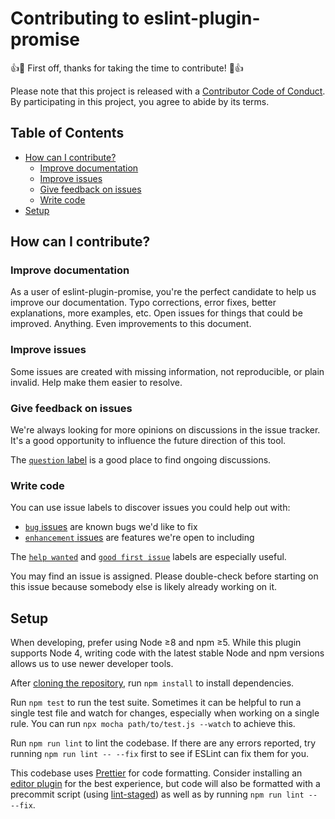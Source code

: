 # Contributing to eslint-plugin-promise

:+1::tada: First off, thanks for taking the time to contribute! :tada::+1:

Please note that this project is released with a
[Contributor Code of Conduct](CODE_OF_CONDUCT.md). By participating in this
project, you agree to abide by its terms.

## Table of Contents

<!-- START doctoc generated TOC please keep comment here to allow auto update -->

<!-- DON'T EDIT THIS SECTION, INSTEAD RE-RUN doctoc TO UPDATE -->

* [How can I contribute?](#how-can-i-contribute)
  * [Improve documentation](#improve-documentation)
  * [Improve issues](#improve-issues)
  * [Give feedback on issues](#give-feedback-on-issues)
  * [Write code](#write-code)
* [Setup](#setup)

<!-- END doctoc generated TOC please keep comment here to allow auto update -->

## How can I contribute?

### Improve documentation

As a user of eslint-plugin-promise, you're the perfect candidate to help us
improve our documentation. Typo corrections, error fixes, better explanations,
more examples, etc. Open issues for things that could be improved. Anything.
Even improvements to this document.

### Improve issues

Some issues are created with missing information, not reproducible, or plain
invalid. Help make them easier to resolve.

### Give feedback on issues

We're always looking for more opinions on discussions in the issue tracker. It's
a good opportunity to influence the future direction of this tool.

The
[`question` label](https://github.com/xjamundx/eslint-plugin-promise/labels/question)
is a good place to find ongoing discussions.

### Write code

You can use issue labels to discover issues you could help out with:

* [`bug` issues](https://github.com/xjamundx/eslint-plugin-promise/labels/bug)
  are known bugs we'd like to fix
* [`enhancement` issues](https://github.com/xjamundx/eslint-plugin-promise/labels/enhancement)
  are features we're open to including

The
[`help wanted`](https://github.com/xjamundx/eslint-plugin-promise/labels/help%20wanted)
and
[`good first issue`](https://github.com/xjamundx/eslint-plugin-promise/labels/good%20first%20issue)
labels are especially useful.

You may find an issue is assigned. Please double-check before starting on this
issue because somebody else is likely already working on it.

## Setup

When developing, prefer using Node ≥8 and npm ≥5. While this plugin supports
Node 4, writing code with the latest stable Node and npm versions allows us to
use newer developer tools.

After
[cloning the repository](https://help.github.com/articles/cloning-a-repository/),
run `npm install` to install dependencies.

Run `npm test` to run the test suite. Sometimes it can be helpful to run a
single test file and watch for changes, especially when working on a single
rule. You can run `npx mocha path/to/test.js --watch` to achieve this.

Run `npm run lint` to lint the codebase. If there are any errors reported, try
running `npm run lint -- --fix` first to see if ESLint can fix them for you.

This codebase uses [Prettier](http://prettier.io/) for code formatting. Consider
installing an [editor plugin](https://prettier.io/docs/en/editors.html) for the
best experience, but code will also be formatted with a precommit script (using
[lint-staged](https://github.com/okonet/lint-staged)) as well as by running
`npm run lint -- --fix`.
